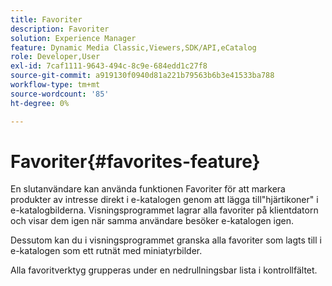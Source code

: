 ```yaml
---
title: Favoriter
description: Favoriter
solution: Experience Manager
feature: Dynamic Media Classic,Viewers,SDK/API,eCatalog
role: Developer,User
exl-id: 7caf1111-9643-494c-8c9e-684edd1c27f8
source-git-commit: a919130f0940d81a221b79563b6b3e41533ba788
workflow-type: tm+mt
source-wordcount: '85'
ht-degree: 0%

---
```


# Favoriter{#favorites-feature}

En slutanvändare kan använda funktionen Favoriter för att markera produkter av intresse direkt i e-katalogen genom att lägga till&quot;hjärtikoner&quot; i e-katalogbilderna. Visningsprogrammet lagrar alla favoriter på klientdatorn och visar dem igen när samma användare besöker e-katalogen igen.

Dessutom kan du i visningsprogrammet granska alla favoriter som lagts till i e-katalogen som ett rutnät med miniatyrbilder.

Alla favoritverktyg grupperas under en nedrullningsbar lista i kontrollfältet.
